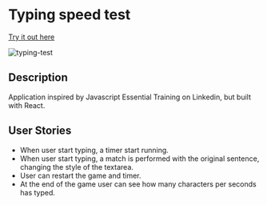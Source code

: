 # Typing speed test

[Try it out here](https://donjosef.github.io/typing-speed-test/)

![typing-test](https://user-images.githubusercontent.com/36966354/49344433-5a389980-f677-11e8-8d26-3fed37ace080.gif)

## Description

Application inspired by Javascript Essential Training on Linkedin, but built with React.

## User Stories

* When user start typing, a timer start running.
* When user start typing, a match is performed with the original sentence, changing the style of the textarea.
* User can restart the game and timer.
* At the end of the game user can see how many characters per seconds has typed.
